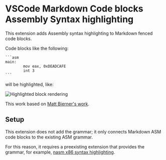 # VSCode Markdown Code blocks Assembly Syntax highlighting

This extension adds Assembly syntax highlighting to Markdown fenced code blocks.

Code blocks like the following:

    ```asm
    main:
            mov eax, 0xDEADCAFE
            int 3
    ```

will be highlighted, like:

![Highlighted block rendering](https://github.com/64kramsystem/vscode-markdown-code-blocks-asm-syntax-highlighting/blob/master/readme_images/hightlighted_block_rendering.png?raw=true)

This work based on [Matt Bierner's work](https://github.com/mjbvz/vscode-fenced-code-block-grammar-injection-example).

## Setup

This extension does not add the grammar; it only connects Markdown ASM code blocks to the existing ASM grammar.

For this reason, it requires a preexisting extension that provides the grammar, for example, [nasm x86 syntax highlighting](https://marketplace.visualstudio.com/items?itemName=LucianIrsigler.nasm).

